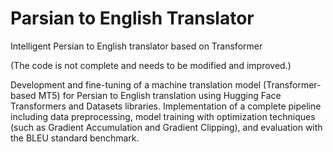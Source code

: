 # Parsian to English Translator
Intelligent Persian to English translator based on Transformer

(The code is not complete and needs to be modified and improved.)

Development and fine-tuning of a machine translation model (Transformer-based MT5) for Persian to English translation using Hugging Face Transformers and Datasets libraries. 
Implementation of a complete pipeline including data preprocessing, model training with optimization techniques (such as Gradient Accumulation and Gradient Clipping), and evaluation with the BLEU standard benchmark.

